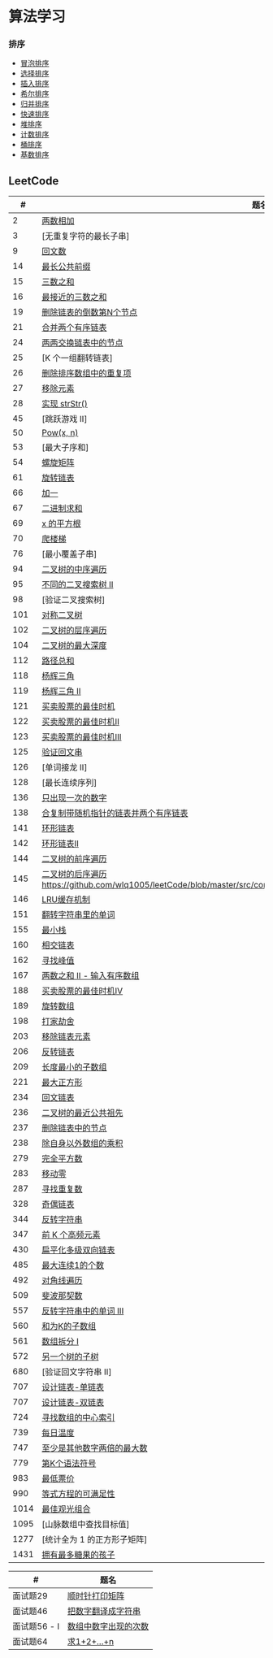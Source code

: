 # 算法学习

### 排序
<!--  ![算法比较](https://github.com/wlq1005/leetCode/blob/master/src/com/wlq/algorithm/sort/sort.jpg) -->
* [冒泡排序](https://github.com/wlq1005/leetCode/blob/master/src/com/wlq/algorithm/sort/BubbleSort.java)
* [选择排序](https://github.com/wlq1005/leetCode/blob/master/src/com/wlq/algorithm/sort/SelectionSort.java)
* [插入排序](https://github.com/wlq1005/leetCode/blob/master/src/com/wlq/algorithm/sort/InsertSort.java)
* [希尔排序](https://github.com/wlq1005/leetCode/blob/master/src/com/wlq/algorithm/sort/ShellSort.java)
* [归并排序](https://github.com/wlq1005/leetCode/blob/master/src/com/wlq/algorithm/sort/MergeSort.java)
* [快速排序](https://github.com/wlq1005/leetCode/blob/master/src/com/wlq/algorithm/sort/QuickSort.java)
* [堆排序](https://github.com/wlq1005/leetCode/blob/master/src/com/wlq/algorithm/sort/HeapSort.java)
* [计数排序](https://github.com/wlq1005/leetCode/blob/master/src/com/wlq/algorithm/sort/CountSort.java)
* [桶排序](https://github.com/wlq1005/leetCode/blob/master/src/com/wlq/algorithm/sort/BucketSort.java)
* [基数排序](https://github.com/wlq1005/leetCode/blob/master/src/com/wlq/algorithm/sort/RadixSort.java)

## LeetCode

| # | 题名 |
| --- | --- |
| 2 | [两数相加](https://github.com/wlq1005/leetCode/blob/master/src/com/wlq/algorithm/linkedlist/AddTwoNumbers.java) |
| 3 | [无重复字符的最长子串]
| 9 | [回文数](https://github.com/wlq1005/leetCode/blob/master/src/com/wlq/algorithm/array/PalindromeNumber.java) |
| 14 | [最长公共前缀](https://github.com/wlq1005/leetCode/blob/master/src/com/wlq/algorithm/array/LongestCommonPrefix.java) |
| 15 | [三数之和](https://github.com/wlq1005/leetCode/blob/master/src/com/wlq/algorithm/array/ThreeSum.java) |
| 16 | [最接近的三数之和](https://github.com/wlq1005/leetCode/blob/master/src/com/wlq/algorithm/array/ThreeSumClosest.java) |
| 19 | [删除链表的倒数第N个节点](https://github.com/wlq1005/leetCode/blob/master/src/com/wlq/algorithm/linkedlist/RemoveNthFromEnd.java) |
| 21 | [合并两个有序链表](https://github.com/wlq1005/leetCode/blob/master/src/com/wlq/algorithm/linkedlist/MergeTwoSortedLists.java) |
| 24 | [两两交换链表中的节点](https://github.com/wlq1005/leetCode/blob/master/src/com/wlq/algorithm/recursion/SwapNodesInPairs.java) |
| 25 | [K 个一组翻转链表] |
| 26 | [删除排序数组中的重复项](https://github.com/wlq1005/leetCode/blob/master/src/com/wlq/algorithm/array/RemoveDuplicatesFromSortedArray.java) |
| 27 | [移除元素](https://github.com/wlq1005/leetCode/blob/master/src/com/wlq/algorithm/array/RemoveElement.java) |
| 28 | [实现 strStr()](https://github.com/wlq1005/leetCode/blob/master/src/com/wlq/algorithm/array/ImplementStrStr.java) |
| 45 | [跳跃游戏 II] |
| 50 | [Pow(x, n)](https://github.com/wlq1005/leetCode/blob/master/src/com/wlq/algorithm/recursion/PowXN.java) |
| 53 | [最大子序和] |
| 54 | [螺旋矩阵](https://github.com/wlq1005/leetCode/blob/master/src/com/wlq/algorithm/array/SpiralOrder.java) |
| 61 | [旋转链表](https://github.com/wlq1005/leetCode/blob/master/src/com/wlq/algorithm/linkedlist/RotateList.java) |
| 66 | [加一](https://github.com/wlq1005/leetCode/blob/master/src/com/wlq/algorithm/array/PlusOne.java) |
| 67 | [二进制求和](https://github.com/wlq1005/leetCode/blob/master/src/com/wlq/algorithm/array/AddBinary.java) |
| 69 | [x 的平方根](https://github.com/wlq1005/leetCode/blob/master/src/com/wlq/algorithm/array/AddBinary.java) |
| 70 | [爬楼梯](https://github.com/wlq1005/leetCode/blob/master/src/com/wlq/algorithm/recursion/ClimbingStairs.java) |
| 76 | [最小覆盖子串] |
| 94 | [二叉树的中序遍历](https://github.com/wlq1005/leetCode/blob/master/src/com/wlq/algorithm/tree/BinaryTreeInorderTraversal.java) |
| 95 | [不同的二叉搜索树 II](https://github.com/wlq1005/leetCode/blob/master/src/com/wlq/algorithm/recursion/UniqueBinarySearchTreesIi.java) |
| 98 | [验证二叉搜索树] |
| 101 | [对称二叉树](https://github.com/wlq1005/leetCode/blob/master/src/com/wlq/algorithm/recursion/SymmetricTree.java) |
| 102 | [二叉树的层序遍历](https://github.com/wlq1005/leetCode/blob/master/src/com/wlq/algorithm/tree/BinaryTreeLevelOrderTraversal.java) |
| 104 | [二叉树的最大深度](https://github.com/wlq1005/leetCode/blob/master/src/com/wlq/algorithm/recursion/MaximumDepthOfBinaryTree.java) |
| 112 | [路径总和](https://github.com/wlq1005/leetCode/blob/master/src/com/wlq/algorithm/tree/BinaryTreeLevelOrderTraversal.java) |
| 118 | [杨辉三角](https://github.com/wlq1005/leetCode/blob/master/src/com/wlq/algorithm/array/PascalsTriangle.java) |
| 119 | [杨辉三角 II](https://github.com/wlq1005/leetCode/blob/master/src/com/wlq/algorithm/array/PascalsTriangle2.java) |
| 121 | [买卖股票的最佳时机](https://github.com/wlq1005/leetCode/blob/master/src/com/wlq/algorithm/dynamic/BestTimeToBuyAndSellStock.java) |
| 122 | [买卖股票的最佳时机II](https://github.com/wlq1005/leetCode/blob/master/src/com/wlq/algorithm/dynamic/BestTimeToBuyAndSellStock2.java) |
| 123 | [买卖股票的最佳时机III](https://github.com/wlq1005/leetCode/blob/master/src/com/wlq/algorithm/dynamic/BestTimeToBuyAndSellStock3.java) |
| 125 | [验证回文串](https://github.com/wlq1005/leetCode/blob/master/src/com/wlq/algorithm/array/ValidPalindrome.java) |
| 126 | [单词接龙 II] |
| 128 | [最长连续序列] |
| 136 | [只出现一次的数字](https://github.com/wlq1005/leetCode/blob/master/src/com/wlq/algorithm/linkedlist/BeforeYouStart.java) |
| 138 | [合复制带随机指针的链表并两个有序链表](https://github.com/wlq1005/leetCode/blob/master/src/com/wlq/algorithm/linkedlist/CopyListWithRandomPointer.java) |
| 141 | [环形链表](https://github.com/wlq1005/leetCode/blob/master/src/com/wlq/algorithm/linkedlist/LinkedListCycle.java) |
| 142 | [环形链表II](https://github.com/wlq1005/leetCode/blob/master/src/com/wlq/algorithm/linkedlist/LinkedListCycle2.java) |
| 144 | [二叉树的前序遍历](https://github.com/wlq1005/leetCode/blob/master/src/com/wlq/algorithm/tree/BinaryTreePreorderTraversal.java) |
| 145 | [二叉树的后序遍历]()https://github.com/wlq1005/leetCode/blob/master/src/com/wlq/algorithm/tree/BinaryTreePostorderTraversal.java |
| 146 | [LRU缓存机制](https://github.com/wlq1005/leetCode/blob/master/src/com/wlq/algorithm/design/LRUCache.java) |
| 151 | [翻转字符串里的单词](https://github.com/wlq1005/leetCode/blob/master/src/com/wlq/algorithm/array/ReverseWordsInAString.java) |
| 155 | [最小栈](https://github.com/wlq1005/leetCode/blob/master/src/com/wlq/algorithm/stack/MinStack.java) |
| 160 | [相交链表](https://github.com/wlq1005/leetCode/blob/master/src/com/wlq/algorithm/linkedlist/IntersectionNode.java) |
| 162 | [寻找峰值](https://github.com/wlq1005/leetCode/blob/master/src/com/wlq/algorithm/array/FindPeakElement.java)
| 167 | [两数之和 II - 输入有序数组](https://github.com/wlq1005/leetCode/blob/master/src/com/wlq/algorithm/array/TwoSumIiInputArrayIsSorted.java) |
| 188 | [买卖股票的最佳时机IV](https://github.com/wlq1005/leetCode/blob/master/src/com/wlq/algorithm/dynamic/BestTimeToBuyAndSellStock4.java) |
| 189 | [旋转数组](https://github.com/wlq1005/leetCode/blob/master/src/com/wlq/algorithm/array/RotateArray.java) |
| 198 | [打家劫舍](https://github.com/wlq1005/leetCode/blob/master/src/com/wlq/algorithm/recursion/HouseRobber.java) |
| 203 | [移除链表元素](https://github.com/wlq1005/leetCode/blob/master/src/com/wlq/algorithm/linkedlist/RemoveElements.java) |
| 206 | [反转链表](https://github.com/wlq1005/leetCode/blob/master/src/com/wlq/algorithm/linkedlist/ReverseList.java) |
| 209 | [长度最小的子数组](https://github.com/wlq1005/leetCode/blob/master/src/com/wlq/algorithm/array/MinimumSizeSubArraySum.java) |
| 221 | [最大正方形](https://github.com/wlq1005/leetCode/blob/master/src/com/wlq/algorithm/array/MaximalSquare.java) |
| 234 | [回文链表](https://github.com/wlq1005/leetCode/blob/master/src/com/wlq/algorithm/linkedlist/IsPalindrome.java) |
| 236 | [二叉树的最近公共祖先](https://github.com/wlq1005/leetCode/blob/master/src/com/wlq/algorithm/tree/LowestCommonAncestorOfABinaryTree.java) |
| 237 | [删除链表中的节点](https://github.com/wlq1005/leetCode/blob/master/src/com/wlq/algorithm/linkedlist/DeleteNodeInALinkedList.java) |
| 238 | [除自身以外数组的乘积](https://github.com/wlq1005/leetCode/blob/master/src/com/wlq/algorithm/array/ProductOfArrayExceptSelf.java) |
| 279 | [完全平方数](https://github.com/wlq1005/leetCode/blob/master/src/com/wlq/algorithm/recursion/PerfectSquares.java) |
| 283 | [移动零](https://github.com/wlq1005/leetCode/blob/master/src/com/wlq/algorithm/array/MoveZeroes.java) |
| 287 | [寻找重复数](https://github.com/wlq1005/leetCode/blob/master/src/com/wlq/algorithm/array/FindTheDuplicateNumber.java) |
| 328 | [奇偶链表](https://github.com/wlq1005/leetCode/blob/master/src/com/wlq/algorithm/linkedlist/OddEvenList.java) |
| 344 | [反转字符串](https://github.com/wlq1005/leetCode/blob/master/src/com/wlq/algorithm/array/ReverseString.java) |
| 347 | [前 K 个高频元素](https://github.com/wlq1005/leetCode/blob/master/src/com/wlq/algorithm/heap/TopKFrequentElements.java) |
| 430 | [扁平化多级双向链表](https://github.com/wlq1005/leetCode/blob/master/src/com/wlq/algorithm/linkedlist/FlattenAMultilevelDoublyLinkedList.java) |
| 485 | [最大连续1的个数](https://github.com/wlq1005/leetCode/blob/master/src/com/wlq/algorithm/array/MaxConsecutiveOnes.java) |
| 492 | [对角线遍历](https://github.com/wlq1005/leetCode/blob/master/src/com/wlq/algorithm/array/FindDiagonalOrder.java) |
| 509 | [斐波那契数](https://github.com/wlq1005/leetCode/blob/master/src/com/wlq/algorithm/recursion/FibonacciNumber.java) |
| 557 | [反转字符串中的单词 III](https://github.com/wlq1005/leetCode/blob/master/src/com/wlq/algorithm/array/ReverseWordsInAString3.java) |
| 560 | [和为K的子数组](https://github.com/wlq1005/leetCode/blob/master/src/com/wlq/algorithm/array/SubarraySumEqualsK.java) |
| 561 | [数组拆分 I](https://github.com/wlq1005/leetCode/blob/master/src/com/wlq/algorithm/array/ArrayPartitionI.java) |
| 572 | [另一个树的子树](https://github.com/wlq1005/leetCode/blob/master/src/com/wlq/algorithm/tree/SubtreeOfAnotherTree.java) |
| 680 | [验证回文字符串 Ⅱ] |
| 707 | [设计链表-单链表](https://github.com/wlq1005/leetCode/blob/master/src/com/wlq/algorithm/linkedlist/MyLinkedList.java) |
| 707 | [设计链表-双链表](https://github.com/wlq1005/leetCode/blob/master/src/com/wlq/algorithm/linkedlist/DoublyLinkedList.java) |
| 724 | [寻找数组的中心索引](https://github.com/wlq1005/leetCode/blob/master/src/com/wlq/algorithm/array/PivotIndex.java) |
| 739 | [每日温度](https://github.com/wlq1005/leetCode/blob/master/src/com/wlq/algorithm/stack/DailyTemperatures.java) |
| 747 | [至少是其他数字两倍的最大数](https://github.com/wlq1005/leetCode/blob/master/src/com/wlq/algorithm/array/DominantIndex.java) |
| 779 | [第K个语法符号](https://github.com/wlq1005/leetCode/blob/master/src/com/wlq/algorithm/recursion/KThSymbolInGrammar.java) |
| 983 | [最低票价](https://github.com/wlq1005/leetCode/blob/master/src/com/wlq/algorithm/array/MinimumCostForTickets.java) |
| 990 | [等式方程的可满足性](https://github.com/wlq1005/leetCode/blob/master/src/com/wlq/algorithm/array/SatisfiabilityOfEqualityEquations.java) |
| 1014 | [最佳观光组合](https://github.com/wlq1005/leetCode/blob/master/src/com/wlq/algorithm/dp/BestSightseeingPair.java) |
| 1095 | [山脉数组中查找目标值] |
| 1277 | [统计全为 1 的正方形子矩阵] |
| 1431 | [拥有最多糖果的孩子](https://github.com/wlq1005/leetCode/blob/master/src/com/wlq/algorithm/array/KidsWithTheGreatestNumberOfCandies.java) |

| # | 题名 |
| --- | --- |
| 面试题29  | [顺时针打印矩阵](https://github.com/wlq1005/leetCode/blob/master/src/com/wlq/algorithm/array/ShunShiZhenDaYinJuZhenLcof.java) |
| 面试题46 | [把数字翻译成字符串](https://github.com/wlq1005/leetCode/blob/master/src/com/wlq/algorithm/array/BaShuZiFanYiChengZiFuChuanLcof.java) |
| 面试题56 - I | [数组中数字出现的次数](https://github.com/wlq1005/leetCode/blob/master/src/com/wlq/algorithm/array/ArrayNumberDisplayCount.java) |
| 面试题64 | [求1+2+…+n](https://github.com/wlq1005/leetCode/blob/master/src/com/wlq/algorithm/math/Qiu12nLcof.java) |